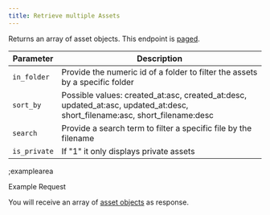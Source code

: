 ```yaml
---
title: Retrieve multiple Assets
---
```


Returns an array of asset objects. This endpoint is [paged](#topics/pagination).

| Parameter | Description |
|----|----|
| `in_folder` | Provide the numeric id of a folder to filter the assets by a specific folder |
| `sort_by` | Possible values: created_at:asc, created_at:desc, updated_at:asc, updated_at:desc, short_filename:asc, short_filename:desc |
| `search` | Provide a search term to filter a specific file by the filename |
| `is_private` | If "1" it only displays private assets |

;examplearea

Example Request

<RequestExample url="https://mapi.storyblok.com/v1/spaces/606/assets/" httpMethod="GETOAUTH"></RequestExample>

You will receive an array of [asset objects](#core-resources/assets/the-asset-object) as response.
